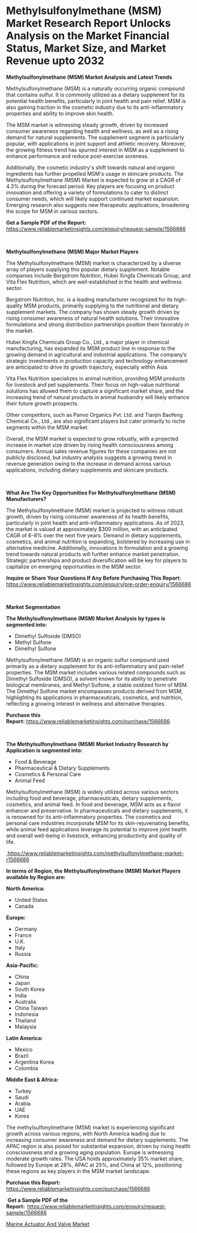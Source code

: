 <p><h1>Methylsulfonylmethane (MSM) Market Research Report Unlocks Analysis on the Market Financial Status, Market Size, and Market Revenue upto 2032</h1></p><p><strong>Methylsulfonylmethane (MSM) Market Analysis and Latest Trends</strong></p>
<p><p>Methylsulfonylmethane (MSM) is a naturally occurring organic compound that contains sulfur. It is commonly utilized as a dietary supplement for its potential health benefits, particularly in joint health and pain relief. MSM is also gaining traction in the cosmetic industry due to its anti-inflammatory properties and ability to improve skin health.</p><p>The MSM market is witnessing steady growth, driven by increased consumer awareness regarding health and wellness, as well as a rising demand for natural supplements. The supplement segment is particularly popular, with applications in joint support and athletic recovery. Moreover, the growing fitness trend has spurred interest in MSM as a supplement to enhance performance and reduce post-exercise soreness.</p><p>Additionally, the cosmetic industry's shift towards natural and organic ingredients has further propelled MSM's usage in skincare products. The Methylsulfonylmethane (MSM) Market is expected to grow at a CAGR of 4.3% during the forecast period. Key players are focusing on product innovation and offering a variety of formulations to cater to distinct consumer needs, which will likely support continued market expansion. Emerging research also suggests new therapeutic applications, broadening the scope for MSM in various sectors.</p></p>
<p><strong>Get a Sample PDF of the Report:&nbsp;</strong> <a href="https://www.reliablemarketinsights.com/enquiry/request-sample/1566686?utm_campaign=2183&utm_medium=2&utm_source=Github&utm_content=ia&utm_term=22032025&utm_id=methylsulfonylmethane-msm">https://www.reliablemarketinsights.com/enquiry/request-sample/1566686</a></p>
<p>&nbsp;</p>
<p><strong>Methylsulfonylmethane (MSM) Major Market Players</strong></p>
<p><p>The Methylsulfonylmethane (MSM) market is characterized by a diverse array of players supplying this popular dietary supplement. Notable companies include Bergstrom Nutrition, Hubei Xingfa Chemicals Group, and Vita Flex Nutrition, which are well-established in the health and wellness sector.</p><p>Bergstrom Nutrition, Inc. is a leading manufacturer recognized for its high-quality MSM products, primarily supplying to the nutritional and dietary supplement markets. The company has shown steady growth driven by rising consumer awareness of natural health solutions. Their innovative formulations and strong distribution partnerships position them favorably in the market.</p><p>Hubei Xingfa Chemicals Group Co., Ltd., a major player in chemical manufacturing, has expanded its MSM product line in response to the growing demand in agricultural and industrial applications. The company’s strategic investments in production capacity and technology enhancement are anticipated to drive its growth trajectory, especially within Asia.</p><p>Vita Flex Nutrition specializes in animal nutrition, providing MSM products for livestock and pet supplements. Their focus on high-value nutritional solutions has allowed them to capture a significant market share, and the increasing trend of natural products in animal husbandry will likely enhance their future growth prospects.</p><p>Other competitors, such as Panvo Organics Pvt. Ltd. and Tianjin Baofeng Chemical Co., Ltd., are also significant players but cater primarily to niche segments within the MSM market. </p><p>Overall, the MSM market is expected to grow robustly, with a projected increase in market size driven by rising health consciousness among consumers. Annual sales revenue figures for these companies are not publicly disclosed, but industry analysis suggests a growing trend in revenue generation owing to the increase in demand across various applications, including dietary supplements and skincare products.</p></p>
<p>&nbsp;</p>
<p><strong>What Are The Key Opportunities For Methylsulfonylmethane (MSM) Manufacturers?</strong></p>
<p><p>The Methylsulfonylmethane (MSM) market is projected to witness robust growth, driven by rising consumer awareness of its health benefits, particularly in joint health and anti-inflammatory applications. As of 2023, the market is valued at approximately $300 million, with an anticipated CAGR of 6-8% over the next five years. Demand in dietary supplements, cosmetics, and animal nutrition is expanding, bolstered by increasing use in alternative medicine. Additionally, innovations in formulation and a growing trend towards natural products will further enhance market penetration. Strategic partnerships and product diversification will be key for players to capitalize on emerging opportunities in the MSM sector.</p></p>
<p><strong>Inquire or Share Your Questions If Any Before Purchasing This Report:</strong> <a href="https://www.reliablemarketinsights.com/enquiry/pre-order-enquiry/1566686?utm_campaign=2183&utm_medium=2&utm_source=Github&utm_content=ia&utm_term=22032025&utm_id=methylsulfonylmethane-msm">https://www.reliablemarketinsights.com/enquiry/pre-order-enquiry/1566686</a></p>
<p>&nbsp;</p>
<p><strong>Market Segmentation</strong></p>
<p><strong>The Methylsulfonylmethane (MSM) Market Analysis by types is segmented into:</strong></p>
<p><ul><li>Dimethyl Sulfoxide (DMSO)</li><li>Methyl Sulfone</li><li>Dimethyl Sulfone</li></ul></p>
<p><p>Methylsulfonylmethane (MSM) is an organic sulfur compound used primarily as a dietary supplement for its anti-inflammatory and pain-relief properties. The MSM market includes various related compounds such as Dimethyl Sulfoxide (DMSO), a solvent known for its ability to penetrate biological membranes, and Methyl Sulfone, a stable oxidized form of MSM. The Dimethyl Sulfone market encompasses products derived from MSM, highlighting its applications in pharmaceuticals, cosmetics, and nutrition, reflecting a growing interest in wellness and alternative therapies.</p></p>
<p><strong>Purchase this Report:&nbsp;</strong><a href="https://www.reliablemarketinsights.com/purchase/1566686?utm_campaign=2183&utm_medium=2&utm_source=Github&utm_content=ia&utm_term=22032025&utm_id=methylsulfonylmethane-msm">https://www.reliablemarketinsights.com/purchase/1566686</a></p>
<p>&nbsp;</p>
<p><strong>The Methylsulfonylmethane (MSM) Market Industry Research by Application is segmented into:</strong></p>
<p><ul><li>Food & Beverage</li><li>Pharmaceutical & Dietary Supplements</li><li>Cosmetics & Personal Care</li><li>Animal Feed</li></ul></p>
<p><p>Methylsulfonylmethane (MSM) is widely utilized across various sectors including food and beverage, pharmaceuticals, dietary supplements, cosmetics, and animal feed. In food and beverage, MSM acts as a flavor enhancer and preservative. In pharmaceuticals and dietary supplements, it is renowned for its anti-inflammatory properties. The cosmetics and personal care industries incorporate MSM for its skin-rejuvenating benefits, while animal feed applications leverage its potential to improve joint health and overall well-being in livestock, enhancing productivity and quality of life.</p></p>
<p><a href="https://www.reliablemarketinsights.com/methylsulfonylmethane-market-r1566686?utm_campaign=2183&utm_medium=2&utm_source=Github&utm_content=ia&utm_term=22032025&utm_id=methylsulfonylmethane-msm">&nbsp;https://www.reliablemarketinsights.com/methylsulfonylmethane-market-r1566686</a></p>
<p><strong>In terms of Region, the Methylsulfonylmethane (MSM) Market Players available by Region are:</strong></p>
<p>
    <p> <strong> North America: </strong>
        <ul>
            <li>United States</li>
            <li>Canada</li>
        </ul>
        </p> 
    <p> <strong> Europe: </strong>
        <ul>
            <li>Germany</li>
            <li>France</li>
            <li>U.K.</li>
            <li>Italy</li>
            <li>Russia</li>
        </ul>
        </p> 
    <p> <strong> Asia-Pacific: </strong>
        <ul>
            <li>China</li>
            <li>Japan</li>
            <li>South Korea</li>
            <li>India</li>
            <li>Australia</li>
            <li>China Taiwan</li>
            <li>Indonesia</li>
            <li>Thailand</li>
            <li>Malaysia</li>
        </ul>
        </p> 
    <p> <strong> Latin America: </strong>
        <ul>
            <li>Mexico</li>
            <li>Brazil</li>
            <li>Argentina Korea</li>
            <li>Colombia</li>
        </ul>
        </p> 
    <p> <strong> Middle East & Africa: </strong>
        <ul>
            <li>Turkey</li>
            <li>Saudi</li>
            <li>Arabia</li>
            <li>UAE</li>
            <li>Korea</li>
        </ul>
    </p>
    </p>
<p><p>The methylsulfonylmethane (MSM) market is experiencing significant growth across various regions, with North America leading due to increasing consumer awareness and demand for dietary supplements. The APAC region is also poised for substantial expansion, driven by rising health consciousness and a growing aging population. Europe is witnessing moderate growth rates. The USA holds approximately 35% market share, followed by Europe at 28%, APAC at 25%, and China at 12%, positioning these regions as key players in the MSM market landscape.</p></p>
<p><strong>Purchase this Report: </strong><a href="https://www.reliablemarketinsights.com/purchase/1566686?utm_campaign=2183&utm_medium=2&utm_source=Github&utm_content=ia&utm_term=22032025&utm_id=methylsulfonylmethane-msm">https://www.reliablemarketinsights.com/purchase/1566686</a></p>
<p>&nbsp;<strong>Get a Sample PDF of the Report:&nbsp;&nbsp;</strong><a href="https://www.reliablemarketinsights.com/enquiry/request-sample/1566686?utm_campaign=2183&utm_medium=2&utm_source=Github&utm_content=ia&utm_term=22032025&utm_id=methylsulfonylmethane-msm">https://www.reliablemarketinsights.com/enquiry/request-sample/1566686</a></p>
<p><strong></strong></p>
<p><p><a href="https://github.com/SanjidaKhan901/Market-Research-Report-List-2/blob/main/marine-actuator-and-valve-market.md?utm_campaign=2183&utm_medium=2&utm_source=Github&utm_content=ia&utm_term=22032025&utm_id=methylsulfonylmethane-msm">Marine Actuator And Valve Market</a></p></p>